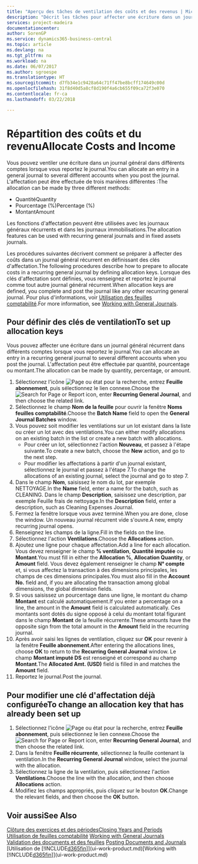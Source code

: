 ```yaml
---
title: "Aperçu des tâches de ventilation des coûts et des revenus | Microsoft Docs"
description: "Décrit les tâches pour affecter une écriture dans un journal général dans différents comptes lorsque vous reportez le journal."
services: project-madeira
documentationcenter: 
author: SorenGP
ms.service: dynamics365-business-central
ms.topic: article
ms.devlang: na
ms.tgt_pltfrm: na
ms.workload: na
ms.date: 06/07/2017
ms.author: sgroespe
ms.translationtype: HT
ms.sourcegitcommit: d7fb34e1c9428a64c71ff47be8bcff174649c00d
ms.openlocfilehash: 31f8d40d5a8cf8d190f4a6cb655f09ca72f3e070
ms.contentlocale: fr-ca
ms.lasthandoff: 03/22/2018

---
```

# <a name="allocate-costs-and-income"></a><span data-ttu-id="91792-103">Répartition des coûts et du revenu</span><span class="sxs-lookup"><span data-stu-id="91792-103">Allocate Costs and Income</span></span>
<span data-ttu-id="91792-104">Vous pouvez ventiler une écriture dans un journal général dans différents comptes lorsque vous reportez le journal.</span><span class="sxs-lookup"><span data-stu-id="91792-104">You can allocate an entry in a general journal to several different accounts when you post the journal.</span></span> <span data-ttu-id="91792-105">L'affectation peut être effectuée de trois manières différentes :</span><span class="sxs-lookup"><span data-stu-id="91792-105">The allocation can be made by three different methods:</span></span>

* <span data-ttu-id="91792-106">Quantité</span><span class="sxs-lookup"><span data-stu-id="91792-106">Quantity</span></span>
* <span data-ttu-id="91792-107">Pourcentage (%)</span><span class="sxs-lookup"><span data-stu-id="91792-107">Percentage (%)</span></span>
* <span data-ttu-id="91792-108">Montant</span><span class="sxs-lookup"><span data-stu-id="91792-108">Amount</span></span>

<span data-ttu-id="91792-109">Les fonctions d'affectation peuvent être utilisées avec les journaux généraux récurrents et dans les journaux immobilisations.</span><span class="sxs-lookup"><span data-stu-id="91792-109">The allocation features can be used with recurring general journals and in fixed assets journals.</span></span>
<!--You can also distribute the cost or revenue of a line to an intercompany partner when you post a sales or purchase document. When you post the document, a line will be posted in your general journal, and a corresponding line will be created in the intercompany outbox.-->

<span data-ttu-id="91792-110">Les procédures suivantes décrivent comment se préparer à affecter des coûts dans un journal général récurrent en définissant des clés d'affectation.</span><span class="sxs-lookup"><span data-stu-id="91792-110">The following procedures describe how to prepare to allocate costs in a recurring general journal by defining allocation keys.</span></span> <span data-ttu-id="91792-111">Lorsque des clés d'affectation sont définies, vous renseignez et reportez le journal comme tout autre journal général récurrent.</span><span class="sxs-lookup"><span data-stu-id="91792-111">When allocation keys are defined, you complete and post the journal like any other recurring general journal.</span></span> <span data-ttu-id="91792-112">Pour plus d'informations, voir [Utilisation des feuilles comptabilité](ui-work-general-journals.md).</span><span class="sxs-lookup"><span data-stu-id="91792-112">For more information, see [Working with General Journals](ui-work-general-journals.md).</span></span>

## <a name="to-set-up-allocation-keys"></a><span data-ttu-id="91792-113">Pour définir des clés de ventilation</span><span class="sxs-lookup"><span data-stu-id="91792-113">To set up allocation keys</span></span>
<span data-ttu-id="91792-114">Vous pouvez affecter une écriture dans un journal général récurrent dans différents comptes lorsque vous reportez le journal.</span><span class="sxs-lookup"><span data-stu-id="91792-114">You can allocate an entry in a recurring general journal to several different accounts when you post the journal.</span></span> <span data-ttu-id="91792-115">L'affectation peut être effectuée par quantité, pourcentage ou montant.</span><span class="sxs-lookup"><span data-stu-id="91792-115">The allocation can be made by quantity, percentage, or amount.</span></span>
1. <span data-ttu-id="91792-116">Sélectionnez l'icône ![Page ou état pour la recherche](media/ui-search/search_small.png "icône Page ou état pour la recherche"), entrez **Feuille abonnement**, puis sélectionnez le lien connexe.</span><span class="sxs-lookup"><span data-stu-id="91792-116">Choose the ![Search for Page or Report](media/ui-search/search_small.png "Search for Page or Report icon") icon, enter **Recurring General Journal**, and then choose the related link.</span></span>
2. <span data-ttu-id="91792-117">Sélectionnez le champ **Nom de la feuille** pour ouvrir la fenêtre **Noms feuilles comptabilité**.</span><span class="sxs-lookup"><span data-stu-id="91792-117">Choose the **Batch Name** field to open the **General Journal Batches** window.</span></span>
3. <span data-ttu-id="91792-118">Vous pouvez soit modifier les ventilations sur un lot existant dans la liste ou créer un lot avec des ventilations.</span><span class="sxs-lookup"><span data-stu-id="91792-118">You can either modify allocations on an existing batch in the list or create a new batch with allocations.</span></span>
   * <span data-ttu-id="91792-119">Pour créer un lot, sélectionnez l'action **Nouveau**, et passez à l'étape suivante.</span><span class="sxs-lookup"><span data-stu-id="91792-119">To create a new batch, choose the **New** action, and go to the next step.</span></span>
   * <span data-ttu-id="91792-120">Pour modifier les affectations à partir d'un journal existant, sélectionnez le journal et passez à l'étape 7.</span><span class="sxs-lookup"><span data-stu-id="91792-120">To change the allocations of an existing journal, select the journal and go to step 7.</span></span>    
4. <span data-ttu-id="91792-121">Dans le champ **Nom**, saisissez le nom du lot, par exemple NETTOYAGE.</span><span class="sxs-lookup"><span data-stu-id="91792-121">In the **Name** field, enter a name for the batch, such as CLEANING.</span></span> <span data-ttu-id="91792-122">Dans le champ **Description**, saisissez une description, par exemple Feuille frais de nettoyage.</span><span class="sxs-lookup"><span data-stu-id="91792-122">In the **Description** field, enter a description, such as Cleaning Expenses Journal.</span></span>
5. <span data-ttu-id="91792-123">Fermez la fenêtre lorsque vous avez terminé.</span><span class="sxs-lookup"><span data-stu-id="91792-123">When you are done, close the window.</span></span> <span data-ttu-id="91792-124">Un nouveau journal récurrent vide s'ouvre.</span><span class="sxs-lookup"><span data-stu-id="91792-124">A new, empty recurring journal opens.</span></span>
6. <span data-ttu-id="91792-125">Renseignez les champs de la ligne.</span><span class="sxs-lookup"><span data-stu-id="91792-125">Fill in the fields on the line.</span></span>
7. <span data-ttu-id="91792-126">Sélectionnez l'action **Ventilations**.</span><span class="sxs-lookup"><span data-stu-id="91792-126">Choose the **Allocations** action.</span></span>
8. <span data-ttu-id="91792-127">Ajoutez une ligne pour chaque affectation.</span><span class="sxs-lookup"><span data-stu-id="91792-127">Add a line for each allocation.</span></span> <span data-ttu-id="91792-128">Vous devez renseigner le champ **% ventilation**, **Quantité imputée** ou **Montant**.</span><span class="sxs-lookup"><span data-stu-id="91792-128">You must fill in either the **Allocation %**, **Allocation Quantity**, or **Amount** field.</span></span> <span data-ttu-id="91792-129">Vous devez également renseigner le champ **N° compte** et, si vous affectez la transaction à des dimensions principales, les champs de ces dimensions principales.</span><span class="sxs-lookup"><span data-stu-id="91792-129">You must also fill in the **Account No.** field and, if you are allocating the transaction among global dimensions, the global dimension fields.</span></span>
9. <span data-ttu-id="91792-130">Si vous saisissez un pourcentage dans une ligne, le montant du champ **Montant** est calculé automatiquement.</span><span class="sxs-lookup"><span data-stu-id="91792-130">If you enter a percentage on a line, the amount in the **Amount** field is calculated automatically.</span></span> <span data-ttu-id="91792-131">Ces montants sont dotés du signe opposé à celui du montant total figurant dans le champ **Montant** de la feuille récurrente.</span><span class="sxs-lookup"><span data-stu-id="91792-131">These amounts have the opposite sign from the total amount in the **Amount** field in the recurring journal.</span></span>
10. <span data-ttu-id="91792-132">Après avoir saisi les lignes de ventilation, cliquez sur **OK** pour revenir à la fenêtre **Feuille abonnement**.</span><span class="sxs-lookup"><span data-stu-id="91792-132">After entering the allocations lines, choose **OK** to return to the **Recurring General Journal** window.</span></span> <span data-ttu-id="91792-133">Le champ **Montant imputé DS** est renseigné et correspond au champ **Montant**.</span><span class="sxs-lookup"><span data-stu-id="91792-133">The **Allocated Amt. (USD)** field is filled in and matches the **Amount** field.</span></span>
11. <span data-ttu-id="91792-134">Reportez le journal.</span><span class="sxs-lookup"><span data-stu-id="91792-134">Post the journal.</span></span>

## <a name="to-change-an-allocation-key-that-has-already-been-set-up"></a><span data-ttu-id="91792-135">Pour modifier une clé d'affectation déjà configurée</span><span class="sxs-lookup"><span data-stu-id="91792-135">To change an allocation key that has already been set up</span></span>
1. <span data-ttu-id="91792-136">Sélectionnez l'icône ![Page ou état pour la recherche](media/ui-search/search_small.png "icône Page ou état pour la recherche"), entrez **Feuille abonnement**, puis sélectionnez le lien connexe.</span><span class="sxs-lookup"><span data-stu-id="91792-136">Choose the ![Search for Page or Report](media/ui-search/search_small.png "Search for Page or Report icon") icon, enter **Recurring General Journal**, and then choose the related link.</span></span>
2. <span data-ttu-id="91792-137">Dans la fenêtre **Feuille récurrente**, sélectionnez la feuille contenant la ventilation.</span><span class="sxs-lookup"><span data-stu-id="91792-137">In the **Recurring General Journal** window, select the journal with the allocation.</span></span>
3. <span data-ttu-id="91792-138">Sélectionnez la ligne de la ventilation, puis sélectionnez l'action **Ventilations**.</span><span class="sxs-lookup"><span data-stu-id="91792-138">Choose the line with the allocation, and then choose **Allocations** action.</span></span>
4. <span data-ttu-id="91792-139">Modifiez les champs appropriés, puis cliquez sur le bouton **OK**.</span><span class="sxs-lookup"><span data-stu-id="91792-139">Change the relevant fields, and then choose the **OK** button.</span></span>

## <a name="see-also"></a><span data-ttu-id="91792-140">Voir aussi</span><span class="sxs-lookup"><span data-stu-id="91792-140">See Also</span></span>
[<span data-ttu-id="91792-141">Clôture des exercices et des périodes</span><span class="sxs-lookup"><span data-stu-id="91792-141">Closing Years and Periods</span></span>](year-close-years-periods.md)  
<span data-ttu-id="91792-142">[Utilisation de feuilles comptabilité](ui-work-general-journals.md)  </span><span class="sxs-lookup"><span data-stu-id="91792-142">[Working with General Journals](ui-work-general-journals.md)  </span></span>  
<span data-ttu-id="91792-143">[Validation des documents et des feuilles](ui-post-documents-journals.md)  </span><span class="sxs-lookup"><span data-stu-id="91792-143">[Posting Documents and Journals](ui-post-documents-journals.md)  </span></span>  
<span data-ttu-id="91792-144">[Utilisation de [!INCLUDE[d365fin](includes/d365fin_md.md)]](ui-work-product.md)</span><span class="sxs-lookup"><span data-stu-id="91792-144">[Working with [!INCLUDE[d365fin](includes/d365fin_md.md)]](ui-work-product.md)</span></span>

